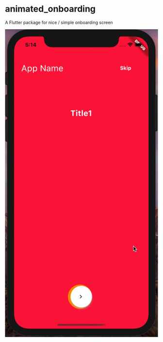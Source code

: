 # animated_onboarding

A Flutter package for nice / simple onboarding screen

![Alt Text](screenshots/app.gif)
